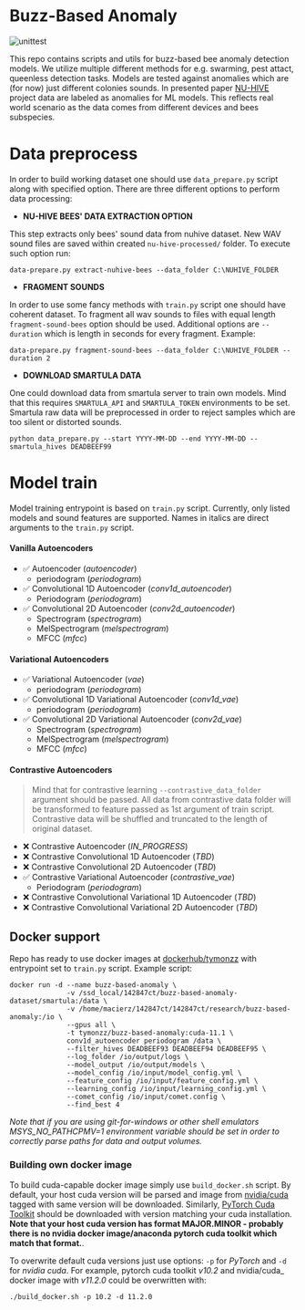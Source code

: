 # Buzz-Based Anomaly

![unittest](https://github.com/tymons/buzz-based-anomaly/actions/workflows/code-check-anaconda.yml/badge.svg)

This repo contains scripts and utils for buzz-based bee anomaly detection models. We utilize multiple different methods for e.g. swarming, pest attact, queenless detection tasks.
Models are tested against anomalies which are (for now) just different colonies sounds. In presented paper [NU-HIVE](https://zenodo.org/record/1321278) project data are labeled as anomalies for ML models. This reflects real world scenario
as the data comes from different devices and bees subspecies. 

# Data preprocess

In order to build working dataset one should use ```data_prepare.py``` script along with specified option.
There are three different options to perform data processing: 
 
* **NU-HIVE BEES' DATA EXTRACTION OPTION**


This step extracts only bees' sound data from nuhive dataset. New WAV sound files
are saved within created `nu-hive-processed/` folder. 
To execute such option run:

```shell
data-prepare.py extract-nuhive-bees --data_folder C:\NUHIVE_FOLDER
```

* **FRAGMENT SOUNDS**  

In order to use some fancy methods with `train.py` script one should have coherent dataset. To fragment
all wav sounds to files with equal length `fragment-sound-bees` option should be used. Additional options are
`--duration` which is length in seconds for every fragment. Example:

```shell
data-prepare.py fragment-sound-bees --data_folder C:\NUHIVE_FOLDER --duration 2
```

* **DOWNLOAD SMARTULA DATA**

One could download data from smartula server to train own models. Mind that this requires `SMARTULA_API` and `SMARTULA_TOKEN` environments to be set.
Smartula raw data will be preprocessed in order to reject samples which are too silent or distorted sounds.

```shell
python data_prepare.py --start YYYY-MM-DD --end YYYY-MM-DD --smartula_hives DEADBEEF99
```

# Model train
Model training entrypoint is based on `train.py` script. Currently, only listed models and sound features are supported.
Names in italics are direct arguments to the `train.py` script.

#### Vanilla Autoencoders
- :white_check_mark: Autoencoder (_autoencoder_)
  - periodogram (_periodogram_)
- :white_check_mark: Convolutional 1D Autoencoder (_conv1d_autoencoder_)
  - Periodogram (_periodogram_)
- :white_check_mark: Convolutional 2D Autoencoder (_conv2d_autoencoder_)
  - Spectrogram (_spectrogram_)
  - MelSpectrogram (_melspectrogram_)
  - MFCC (_mfcc_)

#### Variational Autoencoders
- :white_check_mark: Variational Autoencoder (_vae_)
  - periodogram (_periodogram_)
- :white_check_mark: Convolutional 1D Variational Autoencoder (_conv1d_vae_)
  - periodogram (_periodogram_)
- :white_check_mark: Convolutional 2D Variational Autoencoder (_conv2d_vae_)
  - Spectrogram (_spectrogram_)
  - MelSpectrogram (_melspectrogram_)
  - MFCC (_mfcc_)
  
#### Contrastive Autoencoders

>Mind that for contrastive learning `--contrastive_data_folder` argument should be passed. 
All data from contrastive data folder will be transformed to feature passed as 1st argument of train script.
Contrastive data will be shuffled and truncated to the length of original dataset.

- :x: Contrastive Autoencoder (_IN_PROGRESS_)
- :x: Contrastive Convolutional 1D Autoencoder (_TBD_)
- :x: Contrastive Convolutional 2D Autoencoder (_TBD_)
- :white_check_mark: Contrastive Variational Autoencoder (_contrastive_vae_)
  - Periodogram (_periodogram_)
- :x: Contrastive Convolutional Variational 1D Autoencoder (_TBD_)
- :x: Contrastive Convolutional Variational 2D Autoencoder (_TBD_)


## Docker support 

Repo has ready to use docker images at [dockerhub/tymonzz](https://hub.docker.com/repository/docker/tymonzz/buzz-based-anomaly)
with entrypoint set to `train.py` script. Example script: 

```shell
docker run -d --name buzz-based-anomaly \
              -v /ssd_local/142847ct/buzz-based-anomaly-dataset/smartula:/data \
              -v /home/macierz/142847ct/142847ct/research/buzz-based-anomaly:/io \
              --gpus all \
              -t tymonzz/buzz-based-anomaly:cuda-11.1 \
              conv1d_autoencoder periodogram /data \
              --filter_hives DEADBEEF93 DEADBEEF94 DEADBEEF95 \
              --log_folder /io/output/logs \
              --model_output /io/output/models \
              --model_config /io/input/model_config.yml \
              --feature_config /io/input/feature_config.yml \
              --learning_config /io/input/learning_config.yml \
              --comet_config /io/input/comet.config \
              --find_best 4
```

_Note that if you are using git-for-windows or other shell emulators MSYS_NO_PATHCPMV=1 environment variable should be set 
in order to correctly parse paths for data and output volumes._
### Building own docker image

To build cuda-capable docker image simply use `build_docker.sh` script. By default, your 
host cuda version will be parsed and image from [nvidia/cuda](https://hub.docker.com/r/nvidia/cuda) tagged with same version
will be downloaded. Similarly, [PyTorch Cuda Toolkit](https://pytorch.org/) should be downloaded with
version matching your cuda installation. **Note that your host cuda version has format MAJOR.MINOR - probably there is no nvidia docker image/anaconda pytorch cuda toolkit which match that format.**. 

To overwrite default cuda versions just use options: `-p` for _PyTorch_ and `-d` for _nvidia cuda_.
For example, pytorch cuda toolkit _v10.2_ and nvidia/cuda_ docker image with _v11.2.0_ could be overwritten with:

```shell
./build_docker.sh -p 10.2 -d 11.2.0
```

